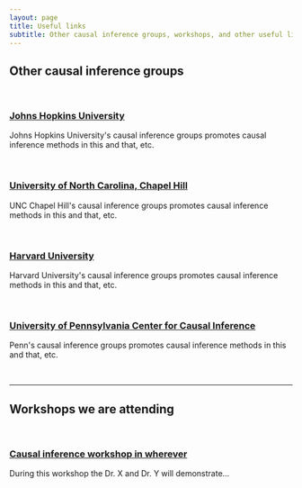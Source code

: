 ```yaml
---
layout: page
title: Useful links
subtitle: Other causal inference groups, workshops, and other useful links can be viewed below
---
```


## Other causal inference groups
  <p>&nbsp;</p>  

### [Johns Hopkins University](https://jhsphcausalinference.weebly.com/)

Johns Hopkins University's causal inference groups promotes causal inference methods in this and that, etc. 

  <p>&nbsp;</p>
  
### [University of North Carolina, Chapel Hill](https://causal.unc.edu/acic2017/)

UNC Chapel Hill's causal inference groups promotes causal inference methods in this and that, etc. 

  <p>&nbsp;</p>

### [Harvard University](https://www.hsph.harvard.edu/causal/hiv/coordinating-center/)

Harvard University's causal inference groups promotes causal inference methods in this and that, etc. 

  <p>&nbsp;</p>
  
### [University of Pennsylvania Center for Causal Inference](https://www.cceb.med.upenn.edu/cci)

Penn's causal inference groups promotes causal inference methods in this and that, etc. 

  <p>&nbsp;</p>  

---

## Workshops we are attending
  <p>&nbsp;</p>  

### [Causal inference workshop in wherever](www.linktoworkshop)

During this workshop the Dr. X and Dr. Y will demonstrate...
